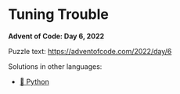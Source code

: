 # Tuning Trouble

**Advent of Code: Day 6, 2022**

Puzzle text: https://adventofcode.com/2022/day/6

Solutions in other languages:

- [🐍 Python](../../../../python/2022/06_tuning_trouble)
